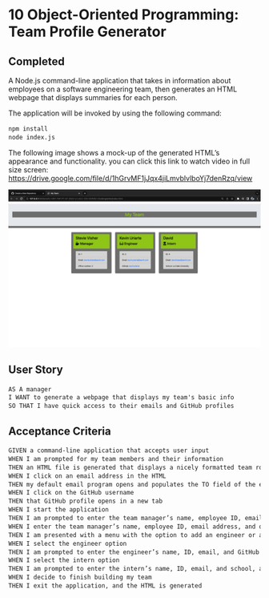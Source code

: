 # 10 Object-Oriented Programming: Team Profile Generator

## Completed

A Node.js command-line application that takes in information about employees on a software engineering team, then generates an HTML webpage that displays summaries for each person.

The application will be invoked by using the following command:

```bash
npm install
node index.js
```

The following image shows a mock-up of the generated HTML’s appearance and functionality. you can click this link to watch video in full size screen:
https://drive.google.com/file/d/1hGrvMF1jJqx4jiLmvblvlboYj7denRzq/view

![HTML webpage titled “My Team” features five boxes listing employee names, titles, and other key info.](./Assets/Module10.png)

## User Story


```md
AS A manager
I WANT to generate a webpage that displays my team's basic info
SO THAT I have quick access to their emails and GitHub profiles
```

## Acceptance Criteria

```md
GIVEN a command-line application that accepts user input
WHEN I am prompted for my team members and their information
THEN an HTML file is generated that displays a nicely formatted team roster based on user input
WHEN I click on an email address in the HTML
THEN my default email program opens and populates the TO field of the email with the address
WHEN I click on the GitHub username
THEN that GitHub profile opens in a new tab
WHEN I start the application
THEN I am prompted to enter the team manager’s name, employee ID, email address, and office number
WHEN I enter the team manager’s name, employee ID, email address, and office number
THEN I am presented with a menu with the option to add an engineer or an intern or to finish building my team
WHEN I select the engineer option
THEN I am prompted to enter the engineer’s name, ID, email, and GitHub username, and I am taken back to the menu
WHEN I select the intern option
THEN I am prompted to enter the intern’s name, ID, email, and school, and I am taken back to the menu
WHEN I decide to finish building my team
THEN I exit the application, and the HTML is generated
```
